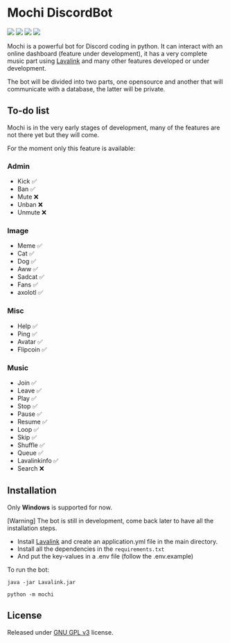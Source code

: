 # Mochi DiscordBot

![](https://img.shields.io/badge/python-3.9-blue.svg) ![](https://img.shields.io/badge/discord-py-blue.svg) ![](https://img.shields.io/github/license/holy-tanuki/Mochi-DiscordBot) ![](https://img.shields.io/github/stars/holy-tanuki/Mochi-DiscordBot)

Mochi is a powerful bot for Discord coding in python. It can interact with an online dashboard (feature under development), it has a very complete music part using [Lavalink](https://github.com/Frederikam/Lavalink) and many other features developed or under development.

The bot will be divided into two parts, one opensource and another that will communicate with a database, the latter will be private.

## To-do list

Mochi is in the very early stages of development, many of the features are not there yet but they will come.

For the moment only this feature is available:

### Admin
- Kick ✅
- Ban ✅
- Mute ❌
- Unban ❌
- Unmute ❌
### Image
- Meme ✅
- Cat ✅
- Dog ✅
- Aww ✅
- Sadcat ✅
- Fans ✅
- axolotl ✅
### Misc
- Help ✅
- Ping ✅
- Avatar ✅
- Flipcoin ✅
### Music
- Join ✅
- Leave ✅
- Play ✅
- Stop ✅
- Pause ✅
- Resume ✅
- Loop ✅
- Skip ✅
- Shuffle ✅
- Queue ✅
- Lavalinkinfo ✅
- Search ❌
## Installation

Only **Windows** is supported for now.

[Warning] The bot is still in development, come back later to have all the installation steps.

 - Install [Lavalink](https://github.com/Frederikam/Lavalink) and create an application.yml file in the main directory.
 - Install all the dependencies in the `requirements.txt`
 - And put the key-values in a .env file (follow the .env.example)

To run the bot:

```
java -jar Lavalink.jar
```

```
python -m mochi
```

## License

Released under [GNU GPL v3](https://www.gnu.org/licenses/gpl-3.0.en.html) license.
